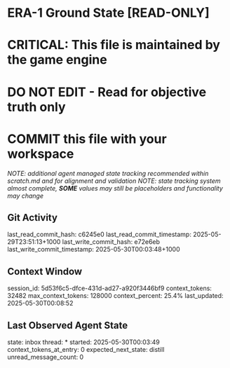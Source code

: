 # ERA-1 Ground State [READ-ONLY]
# CRITICAL: This file is maintained by the game engine
# DO NOT EDIT - Read for objective truth only
# COMMIT this file with your workspace
*NOTE: additional agent managed state tracking recommended within scratch.md and for alignment and validation*
*NOTE: state tracking system almost complete, **SOME** values may still be placeholders and functionality may change*

## Git Activity
last_read_commit_hash: c6245e0
last_read_commit_timestamp: 2025-05-29T23:51:13+1000
last_write_commit_hash: e72e6eb
last_write_commit_timestamp: 2025-05-30T00:03:48+1000

## Context Window
session_id: 5d53f6c5-dfce-431d-ad27-a920f3446bf9
context_tokens: 32482
max_context_tokens: 128000
context_percent: 25.4%
last_updated: 2025-05-30T00:08:52

## Last Observed Agent State
state: inbox
thread: *
started: 2025-05-30T00:03:49
context_tokens_at_entry: 0
expected_next_state: distill
unread_message_count: 0
